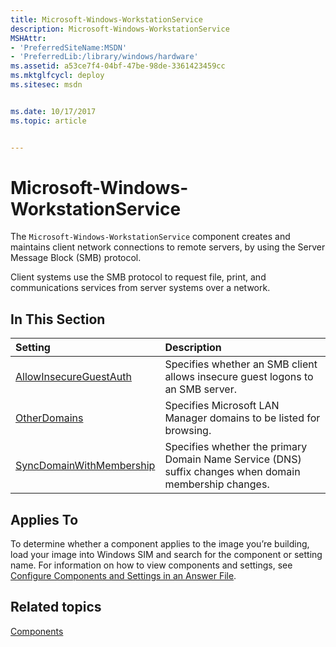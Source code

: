 ```yaml
---
title: Microsoft-Windows-WorkstationService
description: Microsoft-Windows-WorkstationService
MSHAttr:
- 'PreferredSiteName:MSDN'
- 'PreferredLib:/library/windows/hardware'
ms.assetid: a53ce7f4-04bf-47be-98de-3361423459cc
ms.mktglfcycl: deploy
ms.sitesec: msdn


ms.date: 10/17/2017
ms.topic: article


---
```

# Microsoft-Windows-WorkstationService

The `Microsoft-Windows-WorkstationService` component creates and maintains client network connections to remote servers, by using the Server Message Block (SMB) protocol.

Client systems use the SMB protocol to request file, print, and communications services from server systems over a network.

## In This Section

| Setting                 | Description                                                                           |
|:------------------------|:--------------------------------------------------------------------------------------|
| [AllowInsecureGuestAuth](microsoft-windows-workstationservice-allowinsecureguestauth.md) | Specifies whether an SMB client allows insecure guest logons to an SMB server. |
| [OtherDomains](microsoft-windows-workstationservice-otherdomains.md) | Specifies Microsoft LAN Manager domains to be listed for browsing. |
| [SyncDomainWithMembership](microsoft-windows-workstationservice-syncdomainwithmembership.md) | Specifies whether the primary Domain Name Service (DNS) suffix changes when domain membership changes. |

## Applies To

To determine whether a component applies to the image you’re building, load your image into Windows SIM and search for the component or setting name. For information on how to view components and settings, see [Configure Components and Settings in an Answer File](https://docs.microsoft.com/en-us/windows-hardware/customize/desktop/wsim/configure-components-and-settings-in-an-answer-file).

## Related topics

[Components](components-b-unattend.md)
